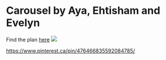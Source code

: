 # Carousel by Aya, Ehtisham and Evelyn
Find the plan [here](https://github.com/ehtishamoas/MachineLab/blob/main/homework_07Feb.md)
![](https://i.pinimg.com/564x/15/1e/1e/151e1e11a35277acf09b95bf612d91fe.jpg)


https://www.pinterest.ca/pin/476466835592084785/
